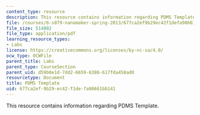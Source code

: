 ```yaml
---
content_type: resource
description: This resource contains information regarding PDMS Template.
file: /courses/6-s079-nanomaker-spring-2013/677ca2ef9b29ec42f1defa98661bb141_MIT6_S079S13_PDMStemp.pdf
file_size: 514002
file_type: application/pdf
learning_resource_types:
- Labs
license: https://creativecommons.org/licenses/by-nc-sa/4.0/
ocw_type: OCWFile
parent_title: Labs
parent_type: CourseSection
parent_uid: d59b0e1d-7dd2-6659-6386-617fda458ad0
resourcetype: Document
title: PDMS Template
uid: 677ca2ef-9b29-ec42-f1de-fa98661bb141
---
```

This resource contains information regarding PDMS Template.
